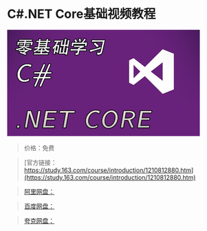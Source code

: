 # C#.NET Core基础视频教程

![img](../../../assets/study163/free/4b0350383c254e1db5e561b1403f5990.jpg)

> 价格：免费

> [官方链接：https://study.163.com/course/introduction/1210812880.htm](https://study.163.com/course/introduction/1210812880.htm)

> [阿里网盘：]()

> [百度网盘：]()

> [夸克网盘：]()

